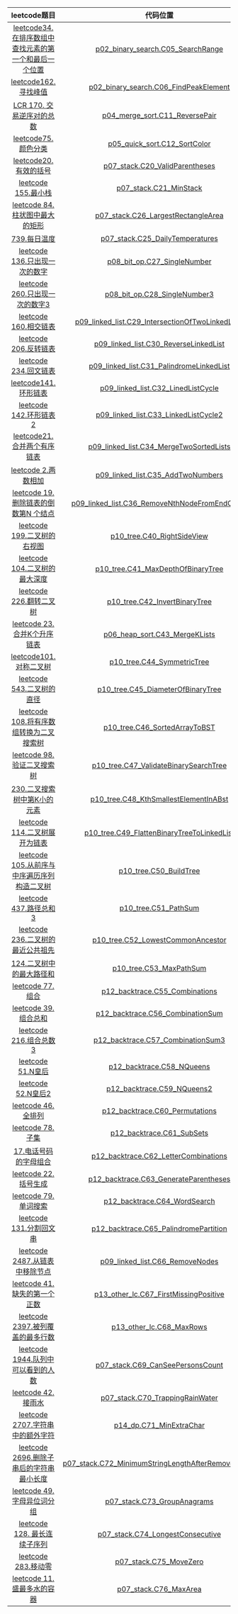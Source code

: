 |                                                                    leetcode题目                                                                     |                                                         代码位置                                                          |
|:-------------------------------------------------------------------------------------------------------------------------------------------------:|:---------------------------------------------------------------------------------------------------------------------:|
| <a href="https://leetcode.cn/problems/find-first-and-last-position-of-element-in-sorted-array/description/">leetcode34. 在排序数组中查找元素的第一个和最后一个位置</a> |                  [p02_binary_search.C05_SearchRange](src/ddf/p02_binary_search/C05_SearchRange.java)                  |
|                            <a href="https://leetcode.cn/problems/find-peak-element/description/">leetcode162. 寻找峰值</a>                            |              [p02_binary_search.C06_FindPeakElement](src/ddf/p02_binary_search/C06_FindPeakElement.java)              |
|                     <a href="https://leetcode.cn/problems/shu-zu-zhong-de-ni-xu-dui-lcof/description/">LCR 170. 交易逆序对的总数</a>                      |                     [p04_merge_sort.C11_ReversePair](src/ddf/p04_merge_sort/C11_ReversePair.java)                     |
|                                <a href="https://leetcode.cn/problems/sort-colors/description/">leetcode75.颜色分类</a>                                |                       [p05_quick_sort.C12_SortColor](src/ddf/p05_quick_sort/C12_SortColor.java)                       |
|                                  <a href="https://leetcode.cn/problems/valid-parentheses">leetcode20. 有效的括号</a>                                   |                     [p07_stack.C20_ValidParentheses](src/ddf/p07_stack/C20_ValidParentheses.java)                     |
|                                       <a href="https://leetcode.cn/problems/min-stack">leetcode 155.最小栈</a>                                       |                             [p07_stack.C21_MinStack](src/ddf/p07_stack/C21_MinStack.java)                             |
|                    <a href="https://leetcode.cn/problems/largest-rectangle-in-histogram/description">leetcode 84.柱状图中最大的矩形</a>                    |                 [p07_stack.C26_LargestRectangleArea](src/ddf/p07_stack/C26_LargestRectangleArea.java)                 |
|                           <a href="https://leetcode.cn/problems/daily-temperatures/description>leetcode"> 739.每日温度</a>                            |                    [p07_stack.C25_DailyTemperatures](src/ddf/p07_stack/C25_DailyTemperatures.java)                    |
|                                  <a href="https://leetcode.cn/problems/single-number/">leetcode 136.只出现一次的数字</a>                                  |                        [p08_bit_op.C27_SingleNumber](src/ddf/p08_bit_op/C27_SingleNumber.java)                        |
|                         <a href="https://leetcode.cn/problems/single-number-iii/description/">leetcode 260.只出现一次的数字3</a>                          |                       [p08_bit_op.C28_SingleNumber3](src/ddf/p08_bit_op/C28_SingleNumber3.java)                       |
|                     <a href="https://leetcode.cn/problems/intersection-of-two-linked-lists/description">leetcode 160.相交链表</a>                     |   [p09_linked_list.C29_IntersectionOfTwoLinkedLists](src/ddf/p09_linked_list/C29_IntersectionOfTwoLinkedLists.java)   |
|                           <a href="https://leetcode.cn/problems/reverse-linked-list/description/">leetcode 206.反转链表</a>                           |              [p09_linked_list.C30_ReverseLinkedList](src/ddf/p09_linked_list/C30_ReverseLinkedList.java)              |
|                          <a href="https://leetcode.cn/problems/palindrome-linked-list/description">leetcode 234.回文链表</a>                          |           [p09_linked_list.C31_PalindromeLinkedList](src/ddf/p09_linked_list/C31_PalindromeLinkedList.java)           |
|                            <a href="https://leetcode.cn/problems/linked-list-cycle/description/">leetcode141.环形链表</a>                             |                 [p09_linked_list.C32_LinedListCycle](src/ddf/p09_linked_list/C32_LinedListCycle.java)                 |
|                          <a href="https://leetcode.cn/problems/linked-list-cycle-ii/description">leetcode 142.环形链表2</a>                           |               [p09_linked_list.C33_LinkedListCycle2](src/ddf/p09_linked_list/C33_LinkedListCycle2.java)               |
|                              <a href="https://leetcode.cn/problems/merge-two-sorted-lists/">leetcode21.合并两个有序链表</a>                               |            [p09_linked_list.C34_MergeTwoSortedLists](src/ddf/p09_linked_list/C34_MergeTwoSortedLists.java)            |
|                                    <a href="https://leetcode.cn/problems/add-two-numbers">leetcode 2.两数相加</a>                                     |                  [p09_linked_list.C35_AddTwoNumbers](src/ddf/p09_linked_list/C35_AddTwoNumbers.java)                  |
|                       <a href="https://leetcode.cn/problems/remove-nth-node-from-end-of-list">leetcode 19.删除链表的倒数第N 个结点</a>                       |     [p09_linked_list.C36_RemoveNthNodeFromEndOfList](src/ddf/p09_linked_list/C36_RemoveNthNodeFromEndOfList.java)     |
|                           <a href="https://leetcode.cn/problems/binary-tree-right-side-view/">leetcode 199.二叉树的右视图</a>                            |                         [p10_tree.C40_RightSideView](src/ddf/p10_tree/C40_RightSideView.java)                         |
|                           <a href="https://leetcode.cn/problems/maximum-depth-of-binary-tree">leetcode 104.二叉树的最大深度</a>                           |                  [p10_tree.C41_MaxDepthOfBinaryTree](src/ddf/p10_tree/C41_MaxDepthOfBinaryTree.java)                  |
|                                 <a href="https://leetcode.cn/problems/invert-binary-tree">leetcode 226.翻转二叉树</a>                                  |                      [p10_tree.C42_InvertBinaryTree](src/ddf/p10_tree/C42_InvertBinaryTree.java)                      |
|                         <a href="https://leetcode.cn/problems/merge-k-sorted-lists/description">leetcode 23.合并K个升序链表</a>                          |                        [p06_heap_sort.C43_MergeKLists](src/ddf/p10_tree/C43_MergeKLists.java)                         |
|                              <a href="https://leetcode.cn/problems/symmetric-tree/description">leetcode101.对称二叉树</a>                              |                         [p10_tree.C44_SymmetricTree](src/ddf/p10_tree/C44_SymmetricTree.java)                         |
|                              <a href="https://leetcode.cn/problems/diameter-of-binary-tree">leetcode 543.二叉树的直径</a>                               |                  [p10_tree.C45_DiameterOfBinaryTree](src/ddf/p10_tree/C45_DiameterOfBinaryTree.java)                  |
|                 <a href="https://leetcode.cn/problems/convert-sorted-array-to-binary-search-tree">leetcode 108.将有序数组转换为二叉搜索树</a>                  |                      [p10_tree.C46_SortedArrayToBST](src/ddf/p10_tree/C46_SortedArrayToBST.java)                      |
|                            <a href="https://leetcode.cn/problems/validate-binary-search-tree">leetcode 98.验证二叉搜索树</a>                             |              [p10_tree.C47_ValidateBinarySearchTree](src/ddf/p10_tree/C47_ValidateBinarySearchTree.java)              |
|                             <a href="https://leetcode.cn/problems/kth-smallest-element-in-a-bst">230.二叉搜索树中第K小的元素</a>                             |              [p10_tree.C48_KthSmallestElementInABst](src/ddf/p10_tree/C48_KthSmallestElementInABst.java)              |
|                        <a href="https://leetcode.cn/problems/flatten-binary-tree-to-linked-list">leetcode 114.二叉树展开为链表</a>                        |         [p10_tree.C49_FlattenBinaryTreeToLinkedList](src/ddf/p10_tree/C49_FlattenBinaryTreeToLinkedList.java)         |
|         <a href="https://leetcode.cn/problems/construct-binary-tree-from-preorder-and-inorder-traversal">leetcode 105.从前序与中序遍历序列构造二叉树</a>         |                             [p10_tree.C50_BuildTree](src/ddf/p10_tree/C50_BuildTree.java)                             |
|                              <a href="https://leetcode.cn/problems/path-sum-iii/description">leetcode 437.路径总和3</a>                               |                               [p10_tree.C51_PathSum](src/ddf/p10_tree/C51_PathSum.java)                               |
|                    <a href="https://leetcode.cn/problems/lowest-common-ancestor-of-a-binary-tree">leetcode 236.二叉树的最近公共祖先</a>                     |                  [p10_tree.C52_LowestCommonAncestor](src/ddf/p10_tree/C52_LowestCommonAncestor.java)                  |
|                              <a href="https://leetcode.cn/problems/binary-tree-maximum-path-sum">124.二叉树中的最大路径和</a>                               |                            [p10_tree.C53_MaxPathSum](src/ddf/p10_tree/C53_MaxPathSum.java)                            |
|                                      <a href="https://leetcode.cn/problems/combinations">leetcode 77.组合</a>                                       |                     [p12_backtrace.C55_Combinations](src/ddf/p12_backtrace/C55_Combinations.java)                     |
|                                    <a href="https://leetcode.cn/problems/combination-sum">leetcode 39.组合总和</a>                                    |                   [p12_backtrace.C56_CombinationSum](src/ddf/p12_backtrace/C56_CombinationSum.java)                   |
|                                 <a href="https://leetcode.cn/problems/combination-sum-iii">leetcode 216.组合总数3</a>                                 |                  [p12_backtrace.C57_CombinationSum3](src/ddf/p12_backtrace/C57_CombinationSum3.java)                  |
|                                        <a href="https://leetcode.cn/problems/n-queens">leetcode 51.N皇后</a>                                        |                          [p12_backtrace.C58_NQueens](src/ddf/p12_backtrace/C58_NQueens.java)                          |
|                                      <a href="https://leetcode.cn/problems/n-queens-ii">leetcode 52.N皇后2</a>                                      |                         [p12_backtrace.C59_NQueens2](src/ddf/p12_backtrace/C59_NQueens2.java)                         |
|                                      <a href="https://leetcode.cn/problems/permutations">leetcode 46.全排列</a>                                      |                     [p12_backtrace.C60_Permutations](src/ddf/p12_backtrace/C60_Permutations.java)                     |
|                                         <a href="https://leetcode.cn/problems/subsets">leetcode 78.子集</a>                                         |                          [p12_backtrace.C61_SubSets](src/ddf/p12_backtrace/C61_SubSets.java)                          |
|                           <a href="https://leetcode.cn/problems/letter-combinations-of-a-phone-number">17.电话号码的字母组合</a>                           |               [p12_backtrace.C62_LetterCombinations](src/ddf/p12_backtrace/C62_LetterCombinations.java)               |
|                                 <a href="https://leetcode.cn/problems/generate-parentheses">leetcode 22.括号生成</a>                                  |              [p12_backtrace.C63_GenerateParentheses](src/ddf/p12_backtrace/C63_GenerateParentheses.java)              |
|                                      <a href="https://leetcode.cn/problems/word-search">leetcode 79.单词搜索</a>                                      |                       [p12_backtrace.C64_WordSearch](src/ddf/p12_backtrace/C64_WordSearch.java)                       |
|                               <a href="https://leetcode.cn/problems/palindrome-partitioning">leetcode 131.分割回文串</a>                               |              [p12_backtrace.C65_PalindromePartition](src/ddf/p12_backtrace/C65_PalindromePartition.java)              |
|                          <a href="https://leetcode.cn/problems/remove-nodes-from-linked-list">leetcode 2487.从链表中移除节点</a>                          |                    [p09_linked_list.C66_RemoveNodes](src/ddf/p09_linked_list/C66_RemoveNodes.java)                    |
|                              <a href="https://leetcode.cn/problems/first-missing-positive">leetcode 41.缺失的第一个正数</a>                               |              [p13_other_lc.C67_FirstMissingPositive](src/ddf/p13_other_lc/C67_FirstMissingPositive.java)              |
|                        <a href="https://leetcode.cn/problems/maximum-rows-covered-by-columns">leetcode 2397.被列覆盖的最多行数</a>                         |                           [p13_other_lc.C68_MaxRows](src/ddf/p13_other_lc/C68_MaxRows.java)                           |
|                      <a href="https://leetcode.cn/problems/number-of-visible-people-in-a-queue">leetcode 1944.队列中可以看到的人数</a>                      |                   [p07_stack.C69_CanSeePersonsCount](src/ddf/p07_stack/C69_CanSeePersonsCount.java)                   |
|                                  <a href="https://leetcode.cn/problems/trapping-rain-water">leetcode 42.接雨水</a>                                   |                    [p07_stack.C70_TrappingRainWater](src/ddf/p07_stack/C70_TrappingRainWater.java)                    |
|                          <a href="https://leetcode.cn/problems/extra-characters-in-a-string">leetcode 2707.字符串中的额外字符</a>                          |                            [p14_dp.C71_MinExtraChar](src/ddf/p14_dp/C71_MinExtraChar.java)                            |
|              <a href="https://leetcode.cn/problems/minimum-string-length-after-removing-substrings">leetcode 2696.删除子串后的字符串最小长度</a>               | [p07_stack.C72_MinimumStringLengthAfterRemoveSubstr](src/ddf/p07_stack/C72_MinimumStringLengthAfterRemoveSubstr.java) |
|                                   <a href="https://leetcode.cn/problems/group-anagrams">leetcode 49.字母异位词分组</a>                                   |                      [p07_stack.C73_GroupAnagrams](src/ddf/p13_other_lc/C73_GroupAnagrams.java)                       |
|                           <a href="https://leetcode.cn/problems/longest-consecutive-sequence">leetcode 128. 最长连续子序列</a>                           |                 [p07_stack.C74_LongestConsecutive](src/ddf/p13_other_lc/C74_LongestConsecutive.java)                  |
|                                      <a href="https://leetcode.cn/problems/move-zeroes">leetcode 283.移动零</a>                                      |                           [p07_stack.C75_MoveZero](src/ddf/p13_other_lc/C75_MoveZero.java)                            |
|                             <a href="https://leetcode.cn/problems/container-with-most-water">leetcode 11.盛最多水的容器</a>                              |                            [p07_stack.C76_MaxArea](src/ddf/p13_other_lc/C76_MaxArea.java)                             |





